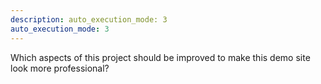 ```yaml
---
description: auto_execution_mode: 3
auto_execution_mode: 3
---
```


Which aspects of this project should be improved to make this demo site look more professional?
